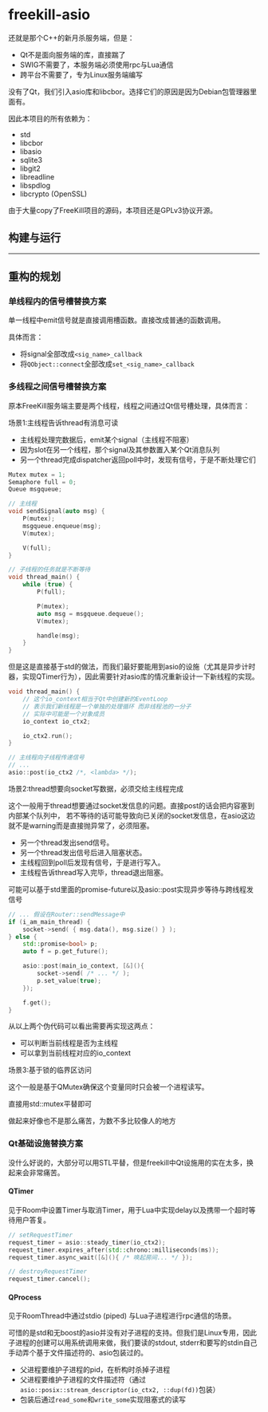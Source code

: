 freekill-asio
===============

还就是那个C++的新月杀服务端，但是：

- Qt不是面向服务端的库，直接踹了
- SWIG不需要了，本服务端必须使用rpc与Lua通信
- 跨平台不需要了，专为Linux服务端编写

没有了Qt，我们引入asio库和libcbor。选择它们的原因是因为Debian包管理器里面有。

因此本项目的所有依赖为：

- std
- libcbor
- libasio
- sqlite3
- libgit2
- libreadline
- libspdlog
- libcrypto (OpenSSL)

由于大量copy了FreeKill项目的源码，本项目还是GPLv3协议开源。

构建与运行
------------

__________________

重构的规划
-------------

### 单线程内的信号槽替换方案

单一线程中emit信号就是直接调用槽函数。直接改成普通的函数调用。

具体而言：

- 将signal全部改成`<sig_name>_callback`
- 将`QObject::connect`全部改成`set_<sig_name>_callback`

### 多线程之间信号槽替换方案

原本FreeKill服务端主要是两个线程，线程之间通过Qt信号槽处理，具体而言：

场景1:主线程告诉thread有消息可读

- 主线程处理完数据后，emit某个signal（主线程不阻塞）
- 因为slot在另一个线程，那个signal及其参数置入某个Qt消息队列
- 另一个thread完成dispatcher返回poll中时，发现有信号，于是不断处理它们

```cpp
Mutex mutex = 1;
Semaphore full = 0;
Queue msgqueue;

// 主线程
void sendSignal(auto msg) {
    P(mutex);
    msgqueue.enqueue(msg);
    V(mutex);

    V(full);
}

// 子线程的任务就是不断等待
void thread_main() {
    while (true) {
        P(full);

        P(mutex);
        auto msg = msgqueue.dequeue();
        V(mutex);

        handle(msg);
    }
}
```

但是这是直接基于std的做法，而我们最好要能用到asio的设施（尤其是异步计时器，实现QTimer行为），因此需要针对asio库的情况重新设计一下新线程的实现。

```cpp
void thread_main() {
    // 这个io_context相当于Qt中创建新的EventLoop
    // 表示我们新线程是一个单独的处理循环 而非线程池的一分子
    // 实际中可能是一个对象成员
    io_context io_ctx2;

    io_ctx2.run();
}

// 主线程向子线程传递信号
// ...
asio::post(io_ctx2 /*, <lambda> */);

```

场景2:thread想要向socket写数据，必须交给主线程完成

这个一般用于thread想要通过socket发信息的问题。直接post的话会把内容塞到内部某个队列中，
若不等待的话可能导致向已关闭的socket发信息，在asio这边就不是warning而是直接抛异常了，必须阻塞。

- 另一个thread发出send信号。
- 另一个thread发出信号后进入阻塞状态。
- 主线程回到poll后发现有信号，于是进行写入。
- 主线程告诉thread写入完毕，thread退出阻塞。

可能可以基于std里面的promise-future以及asio::post实现异步等待与跨线程发信号

```cpp
// ... 假设在Router::sendMessage中
if (i_am_main_thread) {
    socket->send( { msg.data(), msg.size() } );
} else {
    std::promise<bool> p;
    auto f = p.get_future();

    asio::post(main_io_context, [&](){
        socket->send( /* ... */ );
        p.set_value(true);
    });

    f.get();
}
```

从以上两个伪代码可以看出需要再实现这两点：

- 可以判断当前线程是否为主线程
- 可以拿到当前线程对应的io_context

场景3:基于锁的临界区访问

这个一般是基于QMutex确保这个变量同时只会被一个进程读写。

直接用std::mutex平替即可

做起来好像也不是那么痛苦，为数不多比较像人的地方

### Qt基础设施替换方案

没什么好说的，大部分可以用STL平替，但是freekill中Qt设施用的实在太多，换起来会非常痛苦。

#### QTimer

见于Room中设置Timer与取消Timer，用于Lua中实现delay以及携带一个超时等待用户答复。

```cpp
// setRequestTimer
request_timer = asio::steady_timer(io_ctx2);
request_timer.expires_after(std::chrono::milliseconds(ms));
request_timer.async_wait([&](){ /* 唤起房间... */ });

// destroyRequestTimer
request_timer.cancel();
```

#### QProcess

见于RoomThread中通过stdio (piped) 与Lua子进程进行rpc通信的场景。

可惜的是std和无boost的asio并没有对子进程的支持。但我们是Linux专用，因此子进程的创建可以用系统调用来做，我们要读的stdout, stderr和要写的stdin自己手动弄个基于文件描述符的、asio包装过的。

- 父进程要维护子进程的pid，在析构时杀掉子进程
- 父进程要维护子进程的文件描述符（通过`asio::posix::stream_descriptor(io_ctx2, ::dup(fd))`包装）
- 包装后通过`read_some`和`write_some`实现阻塞式的读写

```cpp

```
